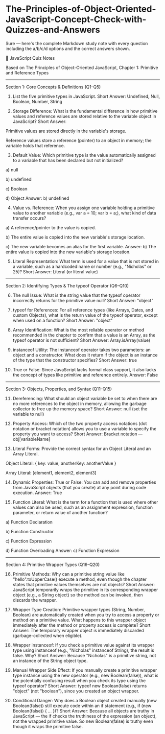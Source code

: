 # The-Principles-of-Object-Oriented-JavaScript-Concept-Check-with-Quizzes-and-Answers

Sure — here's the complete Markdown study note with every question including the a/b/c/d options and the correct answers shown.

📘 JavaScript Quiz Notes

Based on The Principles of Object-Oriented JavaScript, Chapter 1: Primitive and Reference Types


---

Section 1: Core Concepts & Definitions (Q1–Q5)

1. List the five primitive types in JavaScript.
Short Answer: Undefined, Null, Boolean, Number, String


2. Storage Difference: What is the fundamental difference in how primitive values and reference values are stored relative to the variable object in JavaScript?
Short Answer:

Primitive values are stored directly in the variable's storage.

Reference values store a reference (pointer) to an object in memory; the variable holds that reference.



3. Default Value: Which primitive type is the value automatically assigned to a variable that has been declared but not initialized?

a) null

b) undefined

c) Boolean

d) Object
Answer: b) undefined



4. Value vs. Reference: When you assign one variable holding a primitive value to another variable (e.g., var a = 10; var b = a;), what kind of data transfer occurs?

a) A reference/pointer to the value is copied.

b) The entire value is copied into the new variable's storage location.

c) The new variable becomes an alias for the first variable.
Answer: b) The entire value is copied into the new variable's storage location.



5. Literal Representation: What term is used for a value that is not stored in a variable, such as a hardcoded name or number (e.g., "Nicholas" or 25)?
Short Answer: Literal (or literal value)




---

Section 2: Identifying Types & The typeof Operator (Q6–Q10)

6. The null Issue: What is the string value that the typeof operator incorrectly returns for the primitive value null?
Short Answer: "object"


7. typeof for References: For all reference types (like Arrays, Dates, and custom Objects), what is the return value of the typeof operator, except when used on a function?
Short Answer: "object"


8. Array Identification: What is the most reliable operator or method recommended in the chapter to confirm that a value is an Array, as the typeof operator is not sufficient?
Short Answer: Array.isArray(value)


9. instanceof Utility: The instanceof operator takes two parameters: an object and a constructor. What does it return if the object is an instance of the type that the constructor specifies?
Short Answer: true


10. True or False: Since JavaScript lacks formal class support, it also lacks the concept of types like primitive and reference entirely.
Answer: False




---

Section 3: Objects, Properties, and Syntax (Q11–Q15)

11. Dereferencing: What should an object variable be set to when there are no more references to the object in memory, allowing the garbage collector to free up the memory space?
Short Answer: null (set the variable to null)


12. Property Access: Which of the two property access notations (dot notation or bracket notation) allows you to use a variable to specify the property you want to access?
Short Answer: Bracket notation — obj[variableName]


13. Literal Forms: Provide the correct syntax for an Object Literal and an Array Literal.



Object Literal: { key: value, anotherKey: anotherValue }

Array Literal: [element1, element2, element3]


14. Dynamic Properties: True or False: You can add and remove properties from JavaScript objects (that you create) at any point during code execution.
Answer: True


15. Function Literal: What is the term for a function that is used where other values can also be used, such as an assignment expression, function parameter, or return value of another function?



a) Function Declaration

b) Function Constructor

c) Function Expression

d) Function Overloading
Answer: c) Function Expression



---

Section 4: Primitive Wrapper Types (Q16–Q20)

16. Primitive Methods: Why can a primitive string value like "hello".toUpperCase() execute a method, even though the chapter states that primitive values themselves are not objects?
Short Answer: JavaScript temporarily wraps the primitive in its corresponding wrapper object (e.g., a String object) so the method can be invoked, then discards the wrapper.


17. Wrapper Type Creation: Primitive wrapper types (String, Number, Boolean) are automatically created when you try to access a property or method on a primitive value. What happens to this wrapper object immediately after the method or property access is complete?
Short Answer: The temporary wrapper object is immediately discarded (garbage-collected when eligible).


18. Wrapper instanceof: If you check a primitive value against its wrapper type using instanceof (e.g., "Nicholas" instanceof String), the result is false. Why?
Short Answer: Because "Nicholas" is a primitive string, not an instance of the String object type.


19. Manual Wrapper Side Effect: If you manually create a primitive wrapper type instance using the new operator (e.g., new Boolean(false)), what is the potentially confusing result when you check its type using the typeof operator?
Short Answer: typeof new Boolean(false) returns "object" (not "boolean"), since you created an object wrapper.


20. Conditional Danger: Why does a Boolean object created manually (new Boolean(false)) still execute code within an if statement (e.g., if (new Boolean(false)) { ... })?
Short Answer: Because all objects are truthy in JavaScript — the if checks the truthiness of the expression (an object), not the wrapped primitive value. So new Boolean(false) is truthy even though it wraps the primitive false.
